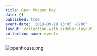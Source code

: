 ```yaml
---
title: Open Mosque Day
date: {}
published: true
event-date: '2019-09-18 13:05 -0700'
layout: collection-with-sidebar-layout
collection-name: events
---
```


![openhouse.png]({{site.baseurl}}/media/openhouse.png)
